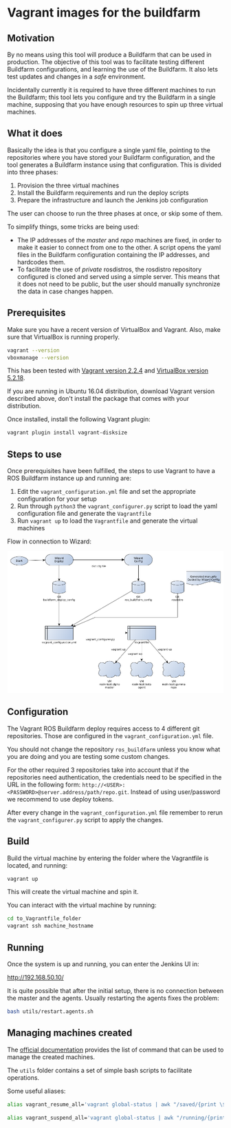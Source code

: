 # Vagrant images for the buildfarm

## Motivation

By no means using this tool will produce a Buildfarm that can be used in production. The objective of this tool was to facilitate testing different Buildfarm configurations, and learning the use of the Buildfarm. It also lets test updates and changes in a _safe_ environment.

Incidentally currently it is required to have three different machines to run the Buildfarm; this tool lets you configure and try the Buildfarm in a single machine, supposing that you have enough resources to spin up three virtual machines.

## What it does

Basically the idea is that you configure a single yaml file, pointing to the repositories where you have stored your Buildfarm configuration, and the tool generates a Buildfarm instance using that configuration. This is divided into three phases:

1) Provision the three virtual machines
1) Install the Buildfarm requirements and run the deploy scripts
1) Prepare the infrastructure and launch the Jenkins job configuration

The user can choose to run the three phases at once, or skip some of them.

To simplify things, some tricks are being used:

- The IP addresses of the _master_ and _repo_ machines are fixed, in order to make it easier to connect from one to the other. A script opens the yaml files in the Buildfarm configuration containing the IP addresses, and hardcodes them.
- To facilitate the use of _private_ rosdistros, the rosdistro repository configured is cloned and served using a simple server. This means that it does not need to be public, but the user should manually synchronize the data in case changes happen.

## Prerequisites

Make sure you have a recent version of VirtualBox and Vagrant.
Also, make sure that VirtualBox is running properly.

```bash
vagrant --version
vboxmanage --version
```

This has been tested with [Vagrant version 2.2.4](https://releases.hashicorp.com/vagrant/2.2.4/) and [VirtualBox version 5.2.18](https://download.virtualbox.org/virtualbox/5.2.18/).

If you are running in Ubuntu 16.04 distribution, download Vagrant version described above, don't install the package that comes with your distribution.

Once installed, install the following Vagrant plugin:

```bash
vagrant plugin install vagrant-disksize
```

## Steps to use

Once prerequisites have been fulfilled, the steps to use Vagrant to have a ROS Buildfarm instance up and running are:

1. Edit the `vagrant_configuration.yml` file and set the appropriate configuration for your setup
1. Run through `python3` the `vagrant_configurer.py` script to load the yaml configuration file and generate the `Vagrantfile`
1. Run `vagrant up` to load the `Vagrantfile` and generate the virtual machines

Flow in connection to Wizard:

![flow](./doc/buildfarm_flow.png)

## Configuration

The Vagrant ROS Buildfarm deploy requires access to 4 different git repositories.
Those are configured in the `vagrant_configuration.yml` file.

You should not change the repository `ros_buildfarm` unless you know what you are doing and you are testing some custom changes.

For the other required 3 repositories take into account that if the repositories need authentication, the credentials need to be specified in the URL in the following form: `http://<USER>:<PASSWORD>@server.address/path/repo.git`.
Instead of using user/password we recommend to use deploy tokens.

After every change in the `vagrant_configuration.yml` file remember to rerun the `vagrant_configurer.py` script to apply the changes.

## Build

Build the virtual machine by entering the folder where the Vagrantfile is located, and running:

```bash
vagrant up
```

This will create the virtual machine and spin it.

You can interact with the virtual machine by running:

```bash
cd to_Vagrantfile_folder
vagrant ssh machine_hostname
```

## Running

Once the system is up and running, you can enter the Jenkins UI in:

<http://192.168.50.10/>

It is quite possible that after the initial setup, there is no connection between the master and the agents. Usually restarting the agents fixes the problem:

```bash
bash utils/restart.agents.sh
```

## Managing machines created

The [official documentation][vagrant_cli] provides the list of command that can be used to manage the created machines.

[vagrant_cli]: https://www.vagrantup.com/docs/cli/

The `utils` folder contains a set of simple bash scripts to facilitate operations.

Some useful aliases:

```bash
alias vagrant_resume_all='vagrant global-status | awk "/saved/{print \$1}" | xargs -r -d "\n" -n 1 -- vagrant resume'
```

```bash
alias vagrant_suspend_all='vagrant global-status | awk "/running/{print \$1}" | xargs -r -d "\n" -n 1 -- vagrant suspend'
```
